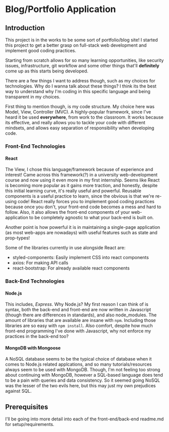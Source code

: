# Blog/Portfolio Application

## Introduction

This project is in the works to be some sort of portfolio/blog site! I started this project to get a better grasp on full-stack web development and implement good coding practices.

Starting from scratch allows for so many learning opportunities, like security issues, infrastructure, git workflow and some other things that'll **definitely** come up as this starts being developed.

There are a few things I want to address though, such as my choices for technologies. Why do I wanna talk about these things? I think its the best way to understand why I'm coding in this specific language and being transparent in my choices.

First thing to mention though, is my code structure. My choice here was Model, View, Controller (MVC). A highly-popular framework, since I've heard it be used **everywhere**, from work to the classroom. It works because its effective, and really allows you to tackle your code with different mindsets, and allows easy separation of responsibility when developing code.

### Front-End Technologies

#### React 

The View, I chose this language/framework because of experience and interest! Came across this framework(?) in a university web-development course and now using it even more in my first internship. Seems like React is becoming more popular as it gains more traction, and honestly, despite this initial learning curve, it's really useful and powerful. Reusable components is a useful practice to learn, since the obvious is that we're re-using code! React really forces you to implement good coding practices because once you don't, your front-end code becomes a mess and hard to follow. Also, it also allows the front-end components of your web-application to be completely agnostic to what your back-end is built on. 

Another point is how powerful it is in maintaining a single-page application (as most web-apps are nowadays) with useful features such as state and prop-types!

Some of the libraries currently in use alongside React are:

- styled-components: Easily implement CSS into react components
- axios: For making API calls
- react-bootstrap: For already available react components

### Back-End Technologies

#### Node.js

This includes, *Express*. Why Node.js? My first reason I can think of is syntax, both the back-end and front-end are now written in Javascript (though there are differences in standards), and also node_modules. The amount of libraries that are available are insane with `npm`. Including those libraries are so easy with `npm install`. Also comfort, despite how much front-end programming I've done with Javascript, why not enforce my practices in the back-end too?

#### MongoDB with Mongoose

A NoSQL database seems to be the typical choice of database when it comes to Node.js related applcations, and so many tutorials/resources always seem to be used with MongoDB. Though, I'm not feeling too strong about continuing with MongoDB, however a SQL-based language does tend to be a pain with queries and data consistency. So it seemed going NoSQL was the lesser of the two evils here, but this may just my own prejudices against SQL.


## Prerequisites
I'll be going into more detail into each of the front-end/back-end readme.md for setup/requirements.
